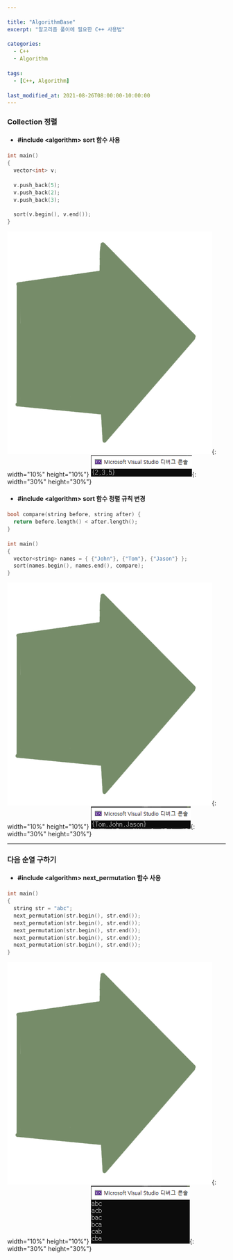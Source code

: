 ```yaml
---

title: "AlgorithmBase"
excerpt: "알고리즘 풀이에 필요한 C++ 사용법" 

categories:
  - C++
  - Algorithm

tags:
  - [C++, Algorithm]

last_modified_at: 2021-08-26T08:00:00-10:00:00
---
```



### Collection 정렬
  - ####  #include \<algorithm> sort 함수 사용

  ```c++
  int main()
  {
    vector<int> v;

    v.push_back(5);
    v.push_back(2);
    v.push_back(3);

    sort(v.begin(), v.end());
  }
  ```
  
  ![image](/assets/images/Common/Arrow.png){: width="10%" height="10%"} ![image](/assets/images/Algorithm/CollectionSortResult.png){: width="30%" height="30%"}  

  - ####  #include \<algorithm> sort 함수 정렬 규칙 변경
    
  ```c++  
  bool compare(string before, string after) {
    return before.length() < after.length();
  }

  int main()
  {
    vector<string> names = { {"John"}, {"Tom"}, {"Jason"} };
    sort(names.begin(), names.end(), compare);
  }
  ```

  ![image](/assets/images/Common/Arrow.png){: width="10%" height="10%"} ![image](/assets/images/Algorithm/CollectionSortResultUsingCompare.png){: width="30%" height="30%"}  

---

### 다음 순열 구하기

  - ####  #include \<algorithm> next_permutation 함수 사용

  ```c++
  int main()
  {
    string str = "abc";
    next_permutation(str.begin(), str.end());
    next_permutation(str.begin(), str.end());
    next_permutation(str.begin(), str.end());
    next_permutation(str.begin(), str.end());
    next_permutation(str.begin(), str.end());
  }
  ```
  
  ![image](/assets/images/Common/Arrow.png){: width="10%" height="10%"} ![image](/assets/images/Algorithm/NextPermutationResult.png){: width="30%" height="30%"}  